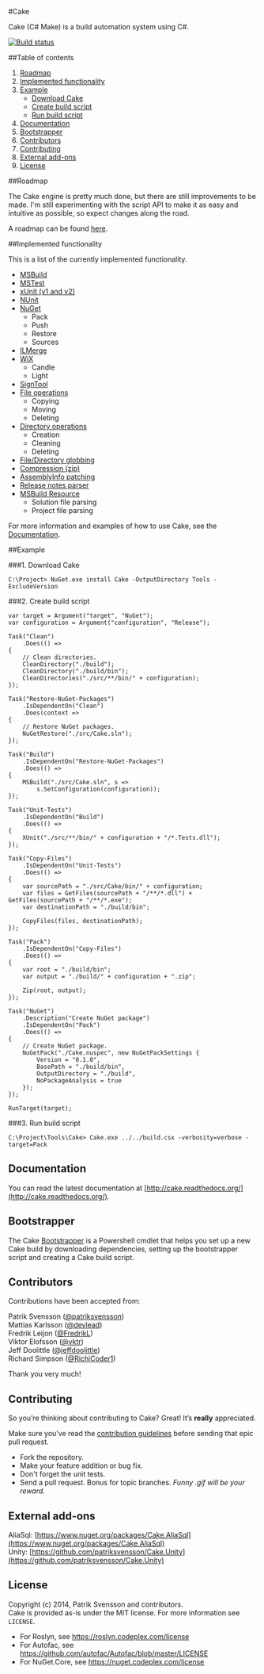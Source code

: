 #Cake

Cake (C# Make) is a build automation system using C#.

[![Build status](https://ci.appveyor.com/api/projects/status/c6lw0vvj1mf4395a/branch/develop)](https://ci.appveyor.com/project/patriksvensson/cake/branch/develop)

##Table of contents

1. [Roadmap](https://github.com/cake-build/cake#roadmap)
2. [Implemented functionality](https://github.com/cake-build/cake#implemented-functionality)
3. [Example](https://github.com/cake-build/cake#example)
    - [Download Cake](https://github.com/cake-build/cake#1-download-cake)
    - [Create build script](https://github.com/cake-build/cake#2-create-build-script)
    - [Run build script](https://github.com/cake-build/cake#3-run-build-script)
4. [Documentation](https://github.com/cake-build/cake#documentation)
5. [Bootstrapper](https://github.com/cake-build/cake#bootstrapper)
6. [Contributors](https://github.com/cake-build/cake#contributors)
7. [Contributing](https://github.com/cake-build/cake#contributing)
8. [External add-ons](https://github.com/cake-build/cake#external-add-ons)
9. [License](https://github.com/cake-build/cake#license)

##Roadmap

The Cake engine is pretty much done, but there are still improvements to be made. I'm still experimenting with the script API to make it as easy and intuitive as possible, so expect changes along the road.

A roadmap can be found [here](https://github.com/cake-build/cake/milestones).

##Implemented functionality

This is a list of the currently implemented functionality.

* [MSBuild](http://cake.readthedocs.org/en/latest/api-documentation.html#msbuild) 
* [MSTest](http://cake.readthedocs.org/en/latest/api-documentation.html#mstest)
* [xUnit (v1 and v2)](http://cake.readthedocs.org/en/latest/api-documentation.html#xunit)
* [NUnit](http://cake.readthedocs.org/en/latest/api-documentation.html#nunit)
* [NuGet](http://cake.readthedocs.org/en/latest/api-documentation.html#nuget)
  * Pack
  * Push
  * Restore
  * Sources
* [ILMerge](http://cake.readthedocs.org/en/latest/api-documentation.html#ilmerge)
* [WiX](http://cake.readthedocs.org/en/latest/api-documentation.html#wix)
  * Candle
  * Light
* [SignTool](http://cake.readthedocs.org/en/latest/api-documentation.html#signing)
* [File operations](http://cake.readthedocs.org/en/latest/api-documentation.html#file-operations)
  * Copying
  * Moving
  * Deleting
* [Directory operations](http://cake.readthedocs.org/en/latest/api-documentation.html#directory-operations)
  * Creation
  * Cleaning
  * Deleting
* [File/Directory globbing](http://cake.readthedocs.org/en/latest/api-documentation.html#globbing)
* [Compression (zip)](http://cake.readthedocs.org/en/latest/api-documentation.html#compression)
* [AssemblyInfo patching](http://cake.readthedocs.org/en/latest/api-documentation.html#assembly-info)
* [Release notes parser](http://cake.readthedocs.org/en/latest/api-documentation.html#release-notes)
* [MSBuild Resource](http://cake.readthedocs.org/en/latest/api-documentation.html#msbuild-resource)
  * Solution file parsing
  * Project file parsing

For more information and examples of how to use Cake, see the [Documentation](http://cake.readthedocs.org/). 

##Example

###1. Download Cake

```Batchfile
C:\Project> NuGet.exe install Cake -OutputDirectory Tools -ExcludeVersion
```

###2. Create build script

```CSharp
var target = Argument("target", "NuGet");
var configuration = Argument("configuration", "Release");

Task("Clean")
    .Does(() =>
{
    // Clean directories.
    CleanDirectory("./build");
    CleanDirectory("./build/bin");
    CleanDirectories("./src/**/bin/" + configuration);
});

Task("Restore-NuGet-Packages")
    .IsDependentOn("Clean")
    .Does(context =>
{
    // Restore NuGet packages.
    NuGetRestore("./src/Cake.sln");    
});

Task("Build")
    .IsDependentOn("Restore-NuGet-Packages")
    .Does(() =>
{
    MSBuild("./src/Cake.sln", s => 
        s.SetConfiguration(configuration));
});

Task("Unit-Tests")
    .IsDependentOn("Build")
    .Does(() =>
{
    XUnit("./src/**/bin/" + configuration + "/*.Tests.dll");
});

Task("Copy-Files")
    .IsDependentOn("Unit-Tests")
    .Does(() =>
{
    var sourcePath = "./src/Cake/bin/" + configuration;    
    var files = GetFiles(sourcePath + "/**/*.dll") + GetFiles(sourcePath + "/**/*.exe");
    var destinationPath = "./build/bin";

    CopyFiles(files, destinationPath);
});

Task("Pack")
    .IsDependentOn("Copy-Files")
    .Does(() =>
{   
    var root = "./build/bin";
    var output = "./build/" + configuration + ".zip";

    Zip(root, output);
});

Task("NuGet")
    .Description("Create NuGet package")
    .IsDependentOn("Pack")
    .Does(() =>
{
    // Create NuGet package.
    NuGetPack("./Cake.nuspec", new NuGetPackSettings {
        Version = "0.1.0",
        BasePath = "./build/bin",
        OutputDirectory = "./build",
        NoPackageAnalysis = true
    });
});

RunTarget(target);
```

###3. Run build script

```
C:\Project\Tools\Cake> Cake.exe ../../build.csx -verbosity=verbose -target=Pack
```

## Documentation

You can read the latest documentation at [http://cake.readthedocs.org/](http://cake.readthedocs.org/).

## Bootstrapper

The Cake [Bootstrapper](https://github.com/cake-build/bootstrapper) is a Powershell cmdlet that helps you set up a new Cake build by downloading dependencies, setting up the bootstrapper script and creating a Cake build script.

## Contributors

Contributions have been accepted from:

Patrik Svensson ([@patriksvensson](https://github.com/patriksvensson))   
Mattias Karlsson ([@devlead](https://github.com/devlead))   
Fredrik Leijon ([@FredrikL](https://github.com/FredrikL))   
Viktor Elofsson ([@vktr](https://github.com/vktr))   
Jeff Doolittle ([@jeffdoolittle](https://github.com/jeffdoolittle))   
Richard Simpson ([@RichiCoder1](https://github.com/RichiCoder1))   

Thank you very much!

## Contributing

So you’re thinking about contributing to Cake? Great! It’s **really** appreciated.   

Make sure you've read the [contribution guidelines](http://cake.readthedocs.org/en/latest/contribution-guidelines.html) before sending that epic pull request.

* Fork the repository.
* Make your feature addition or bug fix.
* Don't forget the unit tests.
* Send a pull request. Bonus for topic branches. *Funny .gif will be your reward.*  

## External add-ons

AliaSql: [https://www.nuget.org/packages/Cake.AliaSql](https://www.nuget.org/packages/Cake.AliaSql)  
Unity: [https://github.com/patriksvensson/Cake.Unity](https://github.com/patriksvensson/Cake.Unity)

## License

Copyright (c) 2014, Patrik Svensson and contributors.   
Cake is provided as-is under the MIT license. For more information see `LICENSE`.

* For Roslyn, see https://roslyn.codeplex.com/license
* For Autofac, see https://github.com/autofac/Autofac/blob/master/LICENSE
* For NuGet.Core, see https://nuget.codeplex.com/license
